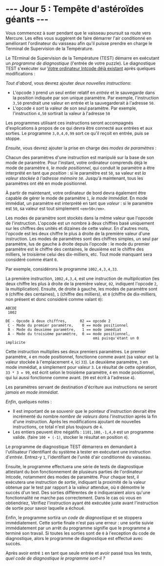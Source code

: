 # --- Jour 5 : Tempête d'astéroïdes géants ---

Vous commencez à suer pendant que le vaisseau poursuit sa route vers Mercure. Les elfes vous suggèrent de faire démarrer l'air conditionné en améliorant l'ordinateur du vaisseau afin qu'il puisse prendre en charge le Terminal de Supervision de la Température.

Le TErminal de Supervision de la Température (TEST) démarre en exécutant un *programme de diagnostique* (l'entrée de votre puzzle). Le diagnostique TEST s'exécuter sur [Votre ordinateur Intcode déjà existant](https://openhivefr.github.io/aoc2019fr/day/2) après quelques modifications :

*Tout d'abord*, vous devrez ajouter *deux nouvelles instructions*:

- L'opcode `3` prend un seul entier relatif en *entrée* et le sauvegarde dans la position indiquée par son unique paramètre. Par exemple, l'instruction ``3,50`` prendrait une valeur en entrée et la sauvegarderait à l'adresse `50`.
- L'opcode `4` *sort* la valeur de son seul paramètre. Par exemple, l'instruction ``4,50`` sortirait la valeur à l'adresse `50`

Les programmes utilisant ces instructions seront accompagnés d'explications à propos de ce qui devra être connecté aux entrées et aux sorties. Le programme ``3,0,4,0,99`` sort ce qu'il reçoit en entrée, puis se stoppe.

*Ensuite*, vous devrez ajouter la prise en charge des *modes de paramètres* :

Chacun des paramètres d'une instruction est manipulé sur la base de son mode de paramètre. Pour l'instant, votre ordinateur comprends déjà le mode de paramètre `0`, *le mode positionnel*, qui conduit le paramètre a être interprété en tant que *position* : si le paramètre est `50`, sa valeur est *la valeur stockée à l'adresse mémoire `50`*. Jusqu'à maintenant, tous les paramètres ont été en mode positionnel.

À partir de maintenant, votre ordinateur de bord devra également être capable de gérer le mode de paramètre `1`, *le mode immédiat*. En mode immédiat, un paramètre est interprété en tant que *valeur* : si le paramètre est `50`, sa valeur est tout simplement `<em>50</em>`.

Les modes de paramètre sont stockés dans la même valeur que l'opcode de l'instruction. L'opcode est un nombre à deux chiffres basé uniquement sur les chiffres des unités et dizaines de cette valeur. En d'autres mots, l'opcode est les deux chiffre le plus à droite de la première valeur d'une instruction. Les modes de paramètres sont des chiffres simples, un seul par paramètre, lus de gauche à droite depuis l'opcode : le mode du premier paramètre est le chiffre des centaines, le deuxième est le chiffre des milliers, le troisième celui des dix-milliers, etc. Tout mode manquant sera considéré comme étant `0`.

Par exemple, considérons le programme ``1002,4,3,4,33``.

La première instruction, ``1002,4,3,4``, est une instruction de *multiplication* (les deux chiffre les plus à droite de la première valeur, `02`, indiquent l'opcode `2`, la multiplication). Ensuite, de droite à gauche, les modes de paramètre sont `0` (chiffre des centaines), `1` (chiffre des milliers), et `0` (chiffre de dix-milliers, non présent et donc considéré comme valant `0`):

```
ABCDE
 1002

DE - Opcode à deux chiffres,      02 == opcode 2
 C - Mode du premier paramètre,    0 == mode positionnel
 B - Mode du deuxième paramètre,   1 == mode immédiat
 A - Mode du troisième paramètre,  0 == mode positionnel,
                                        omi puisqu'étant un 0 implicite
```

Cette instruction multiplies ses deux premiers paramètres. Le premier paramètre, `4` en mode positionnel, fonctionne comme avant (sa valeur est la valeur stockée à l'emplacement `4`, ici `33`). Le deuxième paramètre, `3` en mode immédiat, a simplement pour valeur `3`. Le résultat de cette opération, ``33 * 3 = 99``, est écrit selon le troisième paramètre, `4` en mode positionnel, qui lui aussi fonctionne comme avant. (`99` est écrit à l'adresse `4`).

Les paramètres servant de destination d'écriture aux instructions ne seront *jamais en mode immédiat*.

*Enfin*, quelques notes :

- Il est important de se souvenir que le pointeur d'instruction devrait être incrémenté du nombre *nombre de valeurs dans l'instruction* après la fin d'une instruction. Après les modifications ajoutant de nouvelles instructions, ce total n'est plus toujours de `4`.
- Les entiers peuvent être négatifs : ``1101,100,-1,4,0`` est un programme valide. (faire ``100 + (-1)``, stocker le résultat en position `4`).

Le programme de diagnostique TEST démarrera en demandant à l'utilisateur l'identifiant du système à tester en exécutant une instruction d'*entrée*. Entrez-y `1`, l'identifiant de l'unité d'air conditionné du vaisseau.

Ensuite, le programme effectuera une série de tests de diagnostique attestant du bon fonctionnement de plusieurs parties de l'ordinateur Intcode, notamment des modes de paramètre. Pour chaque test, il exécutera une instruction de *sortie*, indiquant la proximité de la valeur obtenue par le test par rapport à la valeur attendue, où `0` démontre le succès d'un test. Des sorties différentes de `0` indiqueraient alors qu'une fonctionnalité ne marche pas correctement. Dans le cas où vous en obtiendriez, Vérifiez l'instruction ayant été exécutée juste avant l'instruction de sortie pour savoir laquelle a échoué.

Enfin, le programme sortira un *code de diagnostique* et se stoppera immédiatement. Cette sortie finale n'est pas une erreur : une sortie suivie immédiatement par un arrêt du programme signifie que le programme a terminé son travail. Si toutes les sorties sont de `0` à l'exception du code de diagnostique, alors le programme de diagnostique est effectué avec succès.

Après avoir entré `1` en tant que seule entrée et avoir passé tous les tests, *quel code de diagnostique le programme sort-il ?*